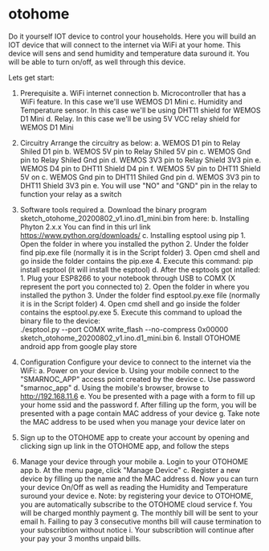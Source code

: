 # otohome
Do it yourself IOT device to control your households.
Here you will build an IOT device that will connect to the internet via WiFi at your home. This device will sens and send humidity and temperature data suround it.
You will be able to turn on/off, as well through this device.

Lets get start:

1. Prerequisite
    a. WiFi internet connection
    b. Microcontroller that has a WiFi feature. In this case we'll use WEMOS D1 Mini
    c. Humidity and Temperature sensor. In this case we'll be using DHT11 shield for WEMOS D1 Mini
    d. Relay. In this case we'll be using 5V VCC relay shield for WEMOS D1 Mini
    
2. Circuitry
    Arrange the circuitry as below:
    a. WEMOS D1 pin to Relay Shiled D1 pin
    b. WEMOS 5V pin to Relay Shiled 5V pin
    c. WEMOS Gnd pin to Relay Shiled Gnd pin
    d. WEMOS 3V3 pin to Relay Shield 3V3 pin
    e. WEMOS D4 pin to DHT11 Shield D4 pin
    f. WEMOS 5V pin to DHT11 Shield 5V on
    c. WEMOS Gnd pin to DHT11 Shiled Gnd pin
    d. WEMOS 3V3 pin to DHT11 Shield 3V3 pin
    e. You will use "NO" and "GND" pin in the relay to function your relay as a switch  
    
3. Software tools required
    a. Download the binary program sketch_otohome_20200802_v1.ino.d1_mini.bin from here:
    b. Installing Phyton 2.x.x
       You can find in this url link https://www.python.org/downloads/
    c. Installing esptool using pip 
        1. Open the folder in where you installed the python
        2. Under the folder find pip.exe file (normally it is in the Script folder)
        3. Open cmd shell and go inside the folder contains the pip.exe
        4. Execute this command: pip install esptool (it will install the esptool) 
     d. After the esptools got intalled:
        1. Plug your ESP8266 to your notebook through USB to COMX (X represent the port you connected to)
        2. Open the folder in where you installed the python
        3. Under the folder find esptool.py.exe file (normally it is in the Script folder)
        4. Open cmd shell and go inside the folder contains the esptool.py.exe
        5. Execute this command to upload the binary file to the device:  
            ./esptool.py --port COMX write_flash --no-compress 0x00000 sketch_otohome_20200802_v1.ino.d1_mini.bin
        6. Install OTOHOME android app from google play store
        
4. Configuration
   Configure your device to connect to the internet via the WiFi:
     a. Power on your device
     b. Using your mobile connect to the "SMARNOC_APP" access point created by the device
     c. Use password "smarnoc_app" 
     d. Using the mobile's browser, browse to http://192.168.11.6
     e. You be presented with a page with a form to fill up your home ssid and the password
     f. After filling up the form, you will be presented with a page contain MAC address of your device
     g. Take note the MAC address to be used when you manage your device later on
     
5. Sign up to the OTOHOME app to create your account by opening and clicking sign up link in the OTOHOME app, and follow the steps

6. Manage your device through your mobile
      a. Login to your OTOHOME app
      b. At the menu page, click "Manage Device"
      c. Register a new device by filling up the name and the MAC address
      d. Now you can turn your device On/Off as well as reading the Humidity and Temperature suround your device
      e. Note: by registering your device to OTOHOME, you are automatically subscribe to the OTOHOME cloud service
      f. You will be charged monthly payment 
      g. The monthly bill will be sent to your email
      h. Failing to pay 3 consecutive months bill will cause  termination to your subscribtion without notice
      i. Your subscribtion will continue after your pay your 3 months unpaid bills.
   
        
        

    
